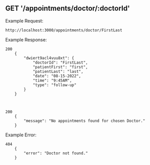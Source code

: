 ## GET '/appointments/doctor/:doctorId'


Example Request:

    http://localhost:3000/appointments/doctor/FirstLast


Example Response:

    200
        {
            "dwiert9acl4vuu8xt": {
                "doctorId": "FirstLast",
                "patientFirst": "first",
                "patientLast": "last",
                "date": "08-15-2022",
                "time": "9:45AM",
                "type": "follow-up"
            }
        }


    
    200
        {
            "message": "No appointments found for chosen Doctor."
        }

Example Error:

    404
        {
            "error": "Doctor not found."
        }
